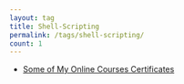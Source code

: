 ```yaml
---
layout: tag
title: Shell-Scripting
permalink: /tags/shell-scripting/
count: 1
---
```


- [Some of My Online Courses Certificates](https://samirpaulb.github.io/blog-jekyll/posts/some-of-my-online-courses-certificates/)
